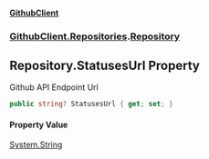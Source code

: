 #### [GithubClient](index.md 'index')
### [GithubClient.Repositories](GithubClient.Repositories.md 'GithubClient.Repositories').[Repository](GithubClient.Repositories.Repository.md 'GithubClient.Repositories.Repository')

## Repository.StatusesUrl Property

Github API Endpoint Url

```csharp
public string? StatusesUrl { get; set; }
```

#### Property Value
[System.String](https://docs.microsoft.com/en-us/dotnet/api/System.String 'System.String')